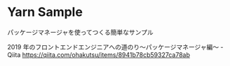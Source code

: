 # Yarn Sample

パッケージマネージャを使ってつくる簡単なサンプル

2019 年のフロントエンドエンジニアへの道のり〜パッケージマネージャ編〜 - Qiita
https://qiita.com/ohakutsu/items/8941b78cb59327ca78ab
